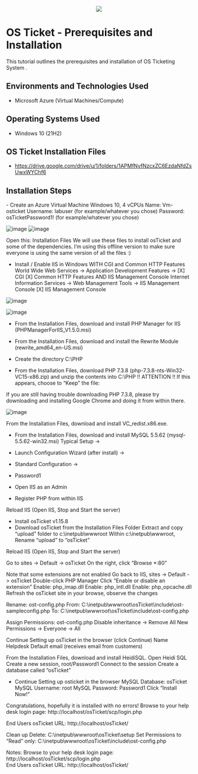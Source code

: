 <p align="center"> 
<img src="https://i.imgur.com/Clzj7Xs.png"/> 
</p> 

<h1>OS Ticket - Prerequisites and Installation</h1 > 
This tutorial outlines the prerequisites and installation of OS Ticketing System .<br /> 




<h2>Environments and Technologies Used</h2> 

- Microsoft Azure (Virtual Machines/Compute) 


<h2>Operating Systems Used </h2> 

- Windows 10 </b> (21H2) 

<h2>OS Ticket Installation Files</h2> 

- https://drive.google.com/drive/u/1/folders/1APMfNyfNzcxZC6EzdaNfdZsUwxWYChf6


<h2>Installation Steps</h2> 
- Create an Azure Virtual Machine Windows 10, 4 vCPUs
Name: Vm-osticket
Username: labuser (for example/whatever you chose)
Password: osTicketPassword1! (for example/whatever you chose)

![image](https://github.com/techwithterrence/osticket-prereqs/assets/174138674/4fe1e250-e47a-40aa-84c4-c38b62b5e073)
![image](https://github.com/techwithterrence/osticket-prereqs/assets/174138674/68af1d14-b06a-495c-8bdf-a14947f75853)




Open this: Installation Files
We will use these files to install osTicket and some of the dependencies. I’m using this offline version to make sure everyone is using the same version of all the files :)

- Install / Enable IIS in Windows WITH
CGI and Common HTTP Features
World Wide Web Services -> Application Development Features ->
[X] CGI
[X] Common HTTP Features
AND IIS Management Console
Internet Information Services -> Web Management Tools -> IIS Management Console
	[X] IIS Management Console

![image](https://github.com/techwithterrence/osticket-prereqs/assets/174138674/11ab993b-3c9c-45e4-9ed7-8844004c5928)

![image](https://github.com/techwithterrence/osticket-prereqs/assets/174138674/c1b51550-e4db-4c57-ab77-2ddc7edddf57)


- From the Installation Files, download and install PHP Manager for IIS (PHPManagerForIIS_V1.5.0.msi)

- From the Installation Files, download and install the Rewrite Module (rewrite_amd64_en-US.msi)

- Create the directory C:\PHP

- From the Installation Files, download PHP 7.3.8 (php-7.3.8-nts-Win32-VC15-x86.zip) and unzip the contents into C:\PHP
!! ATTENTION !!
If this appears, choose to “Keep” the file:




If you are still having trouble downloading PHP 7.3.8, please try downloading and installing Google Chrome and doing it from within there. 

![image](https://github.com/techwithterrence/osticket-prereqs/assets/174138674/32e63438-d1ef-4fae-b6c1-1baf87a801cf)


From the Installation Files, download and install VC_redist.x86.exe.

- From the Installation Files, download and install MySQL 5.5.62 (mysql-5.5.62-win32.msi)
Typical Setup ->
- Launch Configuration Wizard (after install) ->
- Standard Configuration ->
- Password1

- Open IIS as an Admin

- Register PHP from within IIS

Reload IIS (Open IIS, Stop and Start the server)

- Install osTicket v1.15.8
- Download osTicket from the Installation Files Folder
Extract and copy “upload” folder to c:\inetpub\wwwroot
Within c:\inetpub\wwwroot, Rename “upload” to “osTicket”

Reload IIS (Open IIS, Stop and Start the server)

Go to sites -> Default -> osTicket
On the right, click “Browse *:80”

Note that some extensions are not enabled
Go back to IIS, sites -> Default -> osTicket
Double-click PHP Manager
Click “Enable or disable an extension”
Enable: php_imap.dll
Enable: php_intl.dll
Enable: php_opcache.dll
Refresh the osTicket site in your browse, observe the changes

Rename: ost-config.php
From: C:\inetpub\wwwroot\osTicket\include\ost-sampleconfig.php
To: C:\inetpub\wwwroot\osTicket\include\ost-config.php

Assign Permissions: ost-config.php
Disable inheritance -> Remove All
New Permissions -> Everyone -> All

Continue Setting up osTicket in the browser (click Continue)
Name Helpdesk
Default email (receives email from customers)

From the Installation Files, download and install HeidiSQL.
Open Heidi SQL
Create a new session, root/Password1
Connect to the session
Create a database called “osTicket”

- Continue Setting up osticket in the browser
MySQL Database: osTicket
MySQL Username: root
MySQL Password: Password1
Click “Install Now!”

Congratulations, hopefully it is installed with no errors!
Browse to your help desk login page: http://localhost/osTicket/scp/login.php

End Users osTicket URL:
http://localhost/osTicket/ 

Clean up
Delete: C:\inetpub\wwwroot\osTicket\setup
Set Permissions to “Read” only: C:\inetpub\wwwroot\osTicket\include\ost-config.php

Notes:
Browse to your help desk login page: http://localhost/osTicket/scp/login.php  
End Users osTicket URL: http://localhost/osTicket/ 
